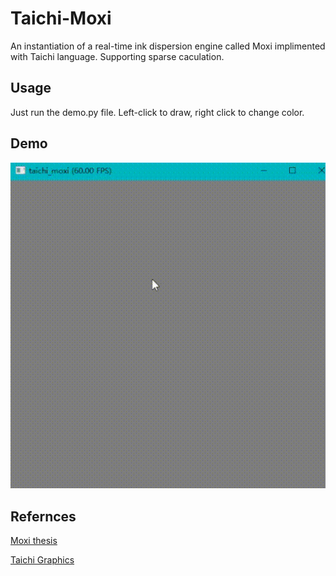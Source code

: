 # Taichi-Moxi
An instantiation of a real-time ink dispersion engine called Moxi implimented with Taichi language. Supporting sparse caculation.

## Usage
Just run the demo.py file.
Left-click to draw, right click to change color.

## Demo
![sparse demo](ti_moxi_sparse.gif)

## Refernces
[Moxi thesis](http://visgraph.cse.ust.hk/MoXi/moxi.pdf)

[Taichi Graphics](https://taichi.graphics/)
